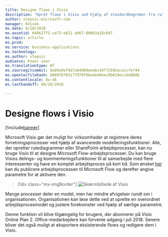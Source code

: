 ```yaml
---
title: Designe flows i Visio
description: "Opret flows i Visio ved hjælp af standardbegreber fra rutediagrammer, og eksportér dine flows til Visio, hvor du nemt kan visualisere dem."
author: stepsic-microsoft-com
manager: KVivek
ms.date: 8/10/2018
ms.assetid: 640627f1-ce73-e811-a967-000d3a18c047
ms.topic: article
ms.prod: 
ms.service: business-applications
ms.technology: 
ms.author: stepsic
audience: Power user
ms.translationtype: HT
ms.sourcegitcommit: 8a89a9ef9d7a84980eeebc44f72692acacc7e744
ms.openlocfilehash: b06976765177970f86e4e46eec8b619eccbe8b06
ms.contentlocale: da-dk
ms.lasthandoff: 08/20/2018

---
```

# <a name="design-flows-in-visio"></a>Designe flows i Visio


[!include[banner](../../includes/banner.md)]

Microsoft Visio gør det muligt for virksomheder at registrere deres forretningsprocesser ved hjælp af avancerede modelleringsfunktioner. Alle, der opretter rutediagrammer eller SharePoint-arbejdsprocesser, kan nu bruge Visio til at designe Microsoft Flow-arbejdsprocesser. Du kan bruge Visios delings- og kommenteringsfunktioner til at samarbejde med flere interessenter og have en komplet arbejdsproces på kort tid. Som ønsket [her](https://powerusers.microsoft.com/t5/Flow-Ideas/Interactively-Build-Microsoft-WORKFlows-visually-in-Visio-Two/idi-p/54269) kan du publicere arbejdsprocessen til Microsoft Flow og derefter angive parametre for at aktivere den.

> [!div class="mx-imgBorder"]
> ![Skærmbillede af Visio](media/visio_01.png "Skærmbillede af Visio")

Mange processer deler en model, men har mindre afvigelser rundt om i organisationen. Organisationen kan løse dette ved at oprette en overordnet arbejdsprocesmodel og justere forekomster ved hjælp af særlige parametre.

Denne funktion vil blive tilgængelig for brugere, der abonnerer på Visio Online Plan 2. Office-medarbejdere kan forvente adgang i juli 2018. Senere bliver det også muligt at eksportere eksisterende flows og redigere dem i Visio.

